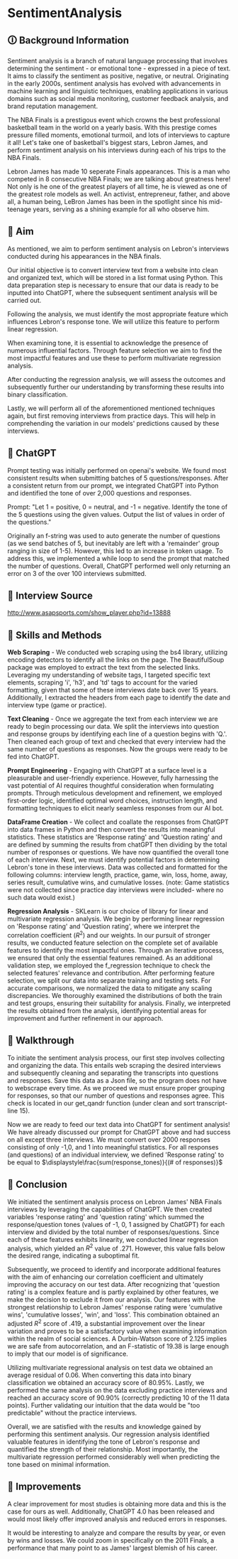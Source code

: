 # SentimentAnalysis
## 🛈 Background Information
Sentiment analysis is a branch of natural language processing that involves determining the sentiment - or emotional tone - expressed in a piece of text. It aims to classify the sentiment as positive, negative, or neutral. Originating in the early 2000s, sentiment analysis has evolved with advancements in machine learning and linguistic techniques, enabling applications in various domains such as social media monitoring, customer feedback analysis, and brand reputation management.

The NBA Finals is a prestigous event which crowns the best professional basketball team in the world on a yearly basis. With this prestige comes pressure filled moments, emotional turmoil, and lots of interviews to capture it all! Let's take one of basketball's biggest stars, Lebron James, and perform sentiment analysis on his interviews during each of his trips to the NBA Finals. 

Lebron James has made 10 seperate Finals appearances. This is a man who competed in 8 consecutive NBA Finals; we are talking about greatness here! Not only is he one of the greatest players of all time, he is viewed as one of the greatest role models as well. An activist, entrepreneur, father, and above all, a human being, LeBron James has been in the spotlight since his mid-teenage years, serving as a shining example for all who observe him.

## 🎯 Aim
As mentioned, we aim to perform sentiment analysis on Lebron's interviews conducted during his appearances in the NBA finals. 

Our initial objective is to convert interview text from a website into clean and organized text, which will be stored in a list format using Python. This data preparation step is necessary to ensure that our data is ready to be inputted into ChatGPT, where the subsequent sentiment analysis will be carried out.

Following the analysis, we must identify the most appropriate feature which influences Lebron's response tone. We will utilize this feature to perform linear regression.

When examining tone, it is essential to acknowledge the presence of numerous influential factors. Through feature selection we aim to find the most impactful features and use these to perform multivariate regression analysis.

After conducting the regression analysis, we will assess the outcomes and subsequently further our understanding by transforming these results into binary classification.

Lastly, we will perform all of the aforementioned mentioned techniques again, but first removing interviews from practice days. This will help in comprehending the variation in our models' predictions caused by these interviews.

## :robot: ChatGPT
Prompt testing was initially performed on openai's website. We found most consistent results when submitting batches of 5 questions/responses. After a consistent return from our prompt, we integrated ChatGPT into Python and identified the tone of over 2,000 questions and responses. 

Prompt: "Let 1 = positive, 0 = neutral, and -1 = negative. Identify the tone of the 5 questions using the given values. Output the list of values in order of the questions."

Originally an f-string was used to auto generate the number of questions (as we send batches of 5, but inevitably are left with a 'remainder' group ranging in size of 1-5). However, this led to an increase in token usage. To address this, we implemented a while loop to send the prompt that matched the number of questions. Overall, ChatGPT performed well only returning an error on 3 of the over 100 interviews submitted. 

## :mag_right: Interview Source
http://www.asapsports.com/show_player.php?id=13888

## :triangular_ruler: Skills and Methods
**Web Scraping** - We conducted web scraping using the bs4 library, utilizing encoding detectors to identify all the links on the page. The BeautifulSoup package was employed to extract the text from the selected links. Leveraging my understanding of website tags, I targeted specific text elements, scraping 'i', 'h3', and 'td' tags to account for the varied formatting, given that some of these interviews date back over 15 years. Additionally, I extracted the headers from each page to identify the date and interview type (game or practice).  

**Text Cleaning** - Once we aggregate the text from each interview we are ready to begin processing our data. We split the interviews into question and response groups by identifying each line of a question begins with 'Q.'. Then cleaned each group of text and checked that every interview had the same number of questions as responses. Now the groups were ready to be fed into ChatGPT. 

**Prompt Engineering** - Engaging with ChatGPT at a surface level is a pleasurable and user-friendly experience. However, fully harnessing the vast potential of AI requires thoughtful consideration when formulating prompts. Through meticulous development and refinement, we employed first-order logic, identified optimal word choices, instruction length, and formatting techniques to elicit nearly seamless responses from our AI bot. 

**DataFrame Creation** - We collect and coallate the responses from ChatGPT into data frames in Python and then convert the results into meaningful statistics. These statistics are 'Response rating' and 'Question rating' and are defined by summing the results from chatGPT then dividing by the total number of responses or questions. We have now quantified the overall tone of each interview. Next, we must identify potential factors in determining Lebron's tone in these interviews. Data was collected and formatted for the following columns: interview length, practice, game, win, loss, home, away, series result, cumulative wins, and cumulative losses. (note: Game statistics were not collected since practice day interviews were included- where no such data would exist.)

**Regression Analysis** - SKLearn is our choice of library for linear and multivariate regression analysis. We begin by performing linear regression on 'Response rating' and 'Question rating', where we interpret the correlation coefficient ($R^2$) and our weights. In our pursuit of stronger results, we conducted feature selection on the complete set of available features to identify the most impactful ones. Through an iterative process, we ensured that only the essential features remained. As an additional validation step, we employed the f_regression technique to check the selected features' relevance and contribution. After performing feature selection, we split our data into separate training and testing sets. For accurate comparisons, we normalized the data to mitigate any scaling discrepancies. We thoroughly examined the distributions of both the train and test groups, ensuring their suitability for analysis. Finally, we interpreted the results obtained from the analysis, identifying potential areas for improvement and further refinement in our approach.

## :children_crossing: Walkthrough 
To initiate the sentiment analysis process, our first step involves collecting and organizing the data. This entails web scraping the desired interviews and subsequently cleaning and separating the transcripts into questions and responses. Save this data as a Json file, so the program does not have to webscrape every time. As we proceed we must ensure proper grouping for responses, so that our number of questions and responses agree. This check is located in our get_qandr function (under clean and sort transcript-line 15). 

Now we are ready to feed our text data into ChatGPT for sentiment analysis! We have already discussed our prompt for ChatGPT above and had success on all except three interviews. We must convert over 2000 responses consisting of only -1,0, and 1 into meaningful statistics. For all responses (and questions) of an individual interview, we defined 'Response rating' to be equal to $\displaystyle\frac{sum(response_tones)}{(# of responses)}$

## :closed_book: Conclusion
We initiated the sentiment analysis process on Lebron James' NBA Finals interviews by leveraging the capabilities of ChatGPT. We then created variables 'response rating' and 'question rating' which summed the response/question tones (values of -1, 0, 1 assigned by ChatGPT) for each interview and divided by the total number of responses/questions. Since each of these features exhibits linearity, we conducted linear regression analysis, which yielded an $R^2$ value of .271. However, this value falls below the desired range, indicating a suboptimal fit.

Subsequently, we proceed to identify and incorporate additional features with the aim of enhancing our correlation coefficient and ultimately improving the accuracy on our test data. After recognizing that 'question rating' is a complex feature and is partly explained by other features, we make the decision to exclude it from our analysis. Our features with the strongest relationship to Lebron James' response rating were 'cumulative wins', 'cumulative losses', 'win', and 'loss'. This combination obtained an adjusted $R^2$ score of .419, a substantial improvement over the linear variation and  proves to be a satisfactory value when examining information within the realm of social sciences. A Durbin-Watson score of 2.125 implies we are safe from autocorrelation, and an F-statistic of 19.38 is large enough to imply that our model is of significance. 

Utilizing multivariate regressional analysis on test data we obtained an average residual of 0.06. When converting this data into binary classification we obtained an accuracy score of 80.95%. Lastly, we performed the same analysis on the data excluding practice interviews and reached an accuracy score of 90.90% (correctly predicting 10 of the 11 data points). Further validating our intuition that the data would be "too predictable" without the practice interviews.

Overall, we are satisfied with the results and knowledge gained by performing this sentiment analysis. Our regression analysis identified valuable features in identifying the tone of Lebron's response and quantified the strength of their relationship. Most importantly, the multivariate regression performed considerably well when predicting the tone based on minimal information. 

## :construction: Improvements
A clear improvement for most studies is obtaining more data and this is the case for ours as well. Additionally, ChatGPT 4.0 has been released and would most likely offer improved analysis and reduced errors in responses. 

It would be interesting to analyze and compare the results by year, or even by wins and losses. We could zoom in specifically on the 2011 Finals, a performance that many point to as James' largest blemish of his career.
